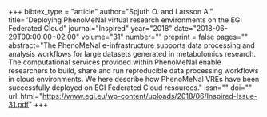 +++
bibtex_type = "article"
author="Spjuth O. and Larsson A."
title="Deploying PhenoMeNal virtual research environments on the EGI Federated Cloud"
journal="Inspired"
year="2018"
date="2018-06-29T00:00:00+02:00"
volume="31"
number=""
preprint = false
pages=""
abstract="The PhenoMeNal e-infrastructure supports data processing and analysis workflows for large datasets generated in metabolomics research. The computational services provided within PhenoMeNal enable researchers to build, share and run reproducible data processing workflows in cloud environments. We here describe how PhenoMeNal VREs have been successfully deployed on EGI Federated Cloud resources."
issn=""
doi=""
url_html="https://www.egi.eu/wp-content/uploads/2018/06/Inspired-Issue-31.pdf"
+++
